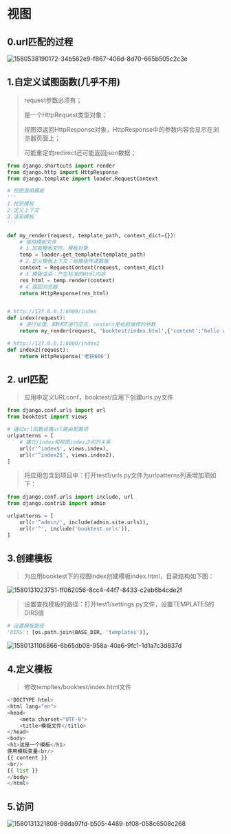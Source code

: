 # 视图

## 0.url匹配的过程

![1580538190172-34b562e9-f867-406d-8d70-665b505c2c3e](D:\Note\python\Django\图片\1580538190172-34b562e9-f867-406d-8d70-665b505c2c3e.png)



## 1.自定义试图函数(几乎不用)

> request参数必须有；
>
> 是一个HttpRequest类型对象；
>
> 视图须返回HttpResponse对象，HttpResponse中的参数内容会显示在浏览器页面上；
>
> 可能重定向redirect还可能返回json数据；



~~~ python
from django.shortcuts import render
from django.http import HttpResponse
from django.template import loader,RequestContext

# 视图调用模板
'''
1.找到模板
2.定义上下文
3.渲染模板
'''

def my_render(request, template_path, context_dict={}):
    # 使用模板文件
    # 1.加载模板文件，模板对象
    temp = loader.get_template(template_path)
    # 2.定义模板上下文：给模板传递数据
    context = RequestContext(request, context_dict)
    # 3.模板渲染：产生标准的Html内容
    res_html = temp.render(context)
    # 4.返回浏览器
    return HttpResponse(res_html)


# http://127.0.0.1:8000/index
def index(request):
    # 进行处理，和M和T进行交互，content是给前端传的参数
    return my_render(request, 'booktest/index.html',{'content':'hello word', 'list':list(range(1,10))})

# http://127.0.0.1:8000/index2
def index2(request):
    return HttpResponse('老铁666')
~~~



## 2. url匹配

> 应用中定义URLconf，booktest/应用下创建urls.py文件

~~~ python
from django.conf.urls import url
from booktest import views

# 通过url函数设置url路由配置项
urlpatterns = [
    # 建立/index和视图index之间的关系
    url(r'^index$', views.index),
    url(r'^index2$', views.index2),
]
~~~



> 将应用包含到项目中：打开test1/urls.py文件为urlpatterns列表增加项如下：

~~~ python
from django.conf.urls import include, url
from django.contrib import admin

urlpatterns = [
    url(r'^admin/', include(admin.site.urls)),
    url(r'^', include('booktest.urls')),
]
~~~



## 3.创建模板

> 为应用booktest下的视图index创建模板index.html，目录结构如下图：

![1580131023751-ff062056-8cc4-44f7-8433-c2eb6b4cde2f](D:\Note\python\Django\图片\1580131023751-ff062056-8cc4-44f7-8433-c2eb6b4cde2f.png)





> 设置查找模板的路径：打开test1/settings.py文件，设置TEMPLATES的DIRS值

~~~ python
# 设置模板路径
'DIRS': [os.path.join(BASE_DIR, 'templates')],
~~~



![1580131106866-6b65db08-958a-40a6-9fc1-1d1a7c3d837d](D:\Note\python\Django\图片\1580131106866-6b65db08-958a-40a6-9fc1-1d1a7c3d837d.png)



## 4.定义模板

> 修改templtes/booktest/index.html文件

~~~python
<!DOCTYPE html>
<html lang="en">
<head>
    <meta charset="UTF-8">
    <title>模板文件</title>
</head>
<body>
<h1>这是一个模板</h1>
使用模板变量<br/>
{{ content }}
<br/>
{{ list }}
</body>
</html>
~~~



## 5.访问

![1580131321808-98da97fd-b505-4489-bf08-058c6508c268](D:\Note\python\Django\图片\1580131321808-98da97fd-b505-4489-bf08-058c6508c268.png)